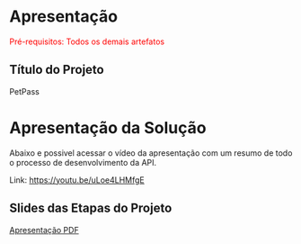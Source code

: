 # Apresentação

<span style="color:red">Pré-requisitos: Todos os demais artefatos</span>

## Título do Projeto

PetPass

# Apresentação da Solução

Abaixo e possivel acessar o vídeo da apresentação com um resumo de todo o processo de desenvolvimento da API.

Link: https://youtu.be/uLoe4LHMfgE

## Slides das Etapas do Projeto

[Apresentação PDF](/presentation/Apresentação_Eixo4_PetPass.pdf)
